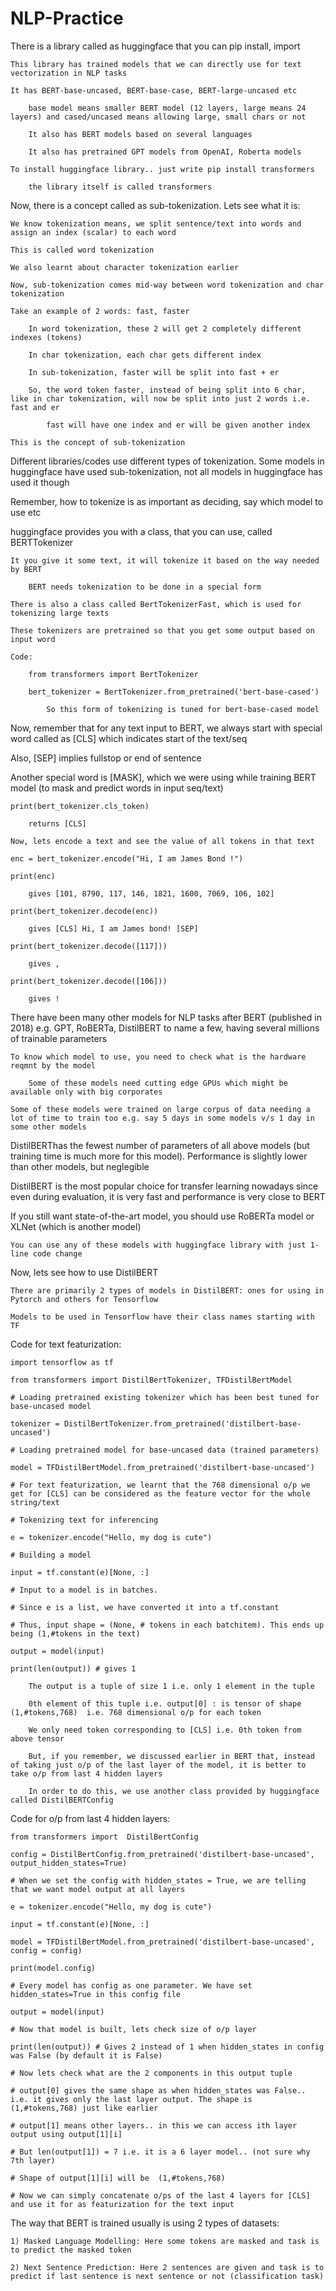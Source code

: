 # NLP-Practice

There is a library called as huggingface that you can pip install, import                

    This library has trained models that we can directly use for text vectorization in NLP tasks            

    It has BERT-base-uncased, BERT-base-case, BERT-large-uncased etc            

        base model means smaller BERT model (12 layers, large means 24 layers) and cased/uncased means allowing large, small chars or not        

        It also has BERT models based on several languages        

        It also has pretrained GPT models from OpenAI, Roberta models        

    To install huggingface library.. just write pip install transformers            

        the library itself is called transformers        

Now, there is a concept called as sub-tokenization. Lets see what it is:                

    We know tokenization means, we split sentence/text into words and assign an index (scalar) to each word            

    This is called word tokenization            

    We also learnt about character tokenization earlier            

    Now, sub-tokenization comes mid-way between word tokenization and char tokenization            

    Take an example of 2 words: fast, faster            

        In word tokenization, these 2 will get 2 completely different indexes (tokens)        

        In char tokenization, each char gets different index        

        In sub-tokenization, faster will be split into fast + er        

        So, the word token faster, instead of being split into 6 char, like in char tokenization, will now be split into just 2 words i.e. fast and er        

            fast will have one index and er will be given another index    

    This is the concept of sub-tokenization            

Different libraries/codes use different types of tokenization. Some models in huggingface have used sub-tokenization, not all models in huggingface has used it though                

Remember, how to tokenize is as important as deciding, say which model to use etc                

huggingface provides you with a class, that you can use, called BERTTokenizer                

    It you give it some text, it will tokenize it based on the way needed by BERT            

        BERT needs tokenization to be done in a special form        

    There is also a class called BertTokenizerFast, which is used for tokenizing large texts            

    These tokenizers are pretrained so that you get some output based on input word            

    Code:            

        from transformers import BertTokenizer        

        bert_tokenizer = BertTokenizer.from_pretrained('bert-base-cased')        

            So this form of tokenizing is tuned for bert-base-cased model    

Now, remember that for any text input to BERT, we always start with special word called as [CLS] which indicates start of the text/seq                

Also, [SEP] implies fullstop or end of sentence                

Another special word is [MASK], which we were using while training BERT model (to mask and predict words in input seq/text)                

    print(bert_tokenizer.cls_token)            

        returns [CLS]        

    Now, lets encode a text and see the value of all tokens in that text            

    enc = bert_tokenizer.encode("Hi, I am James Bond !")            

    print(enc)            

        gives [101, 8790, 117, 146, 1821, 1600, 7069, 106, 102]        

    print(bert_tokenizer.decode(enc))            

        gives [CLS] Hi, I am James bond! [SEP]        

    print(bert_tokenizer.decode([117]))            

        gives ,        

    print(bert_tokenizer.decode([106]))            

        gives !        

There have been many other models for NLP tasks after BERT (published in 2018) e.g. GPT, RoBERTa, DistilBERT to name a few, having several millions of trainable parameters                

    To know which model to use, you need to check what is the hardware reqmnt by the model            

        Some of these models need cutting edge GPUs which might be available only with big corporates        

    Some of these models were trained on large corpus of data needing a lot of time to train too e.g. say 5 days in some models v/s 1 day in some other models            

DistilBERThas the fewest number of parameters of all above models (but training time is much more for this model). Performance is slightly lower than other models, but neglegible                

DistilBERT is the most popular choice for transfer learning nowadays since even during evaluation, it is very fast and performance is very close to BERT                

If you still want state-of-the-art model, you should use RoBERTa model or XLNet (which is another model)                 

    You can use any of these models with huggingface library with just 1-line code change            

                

Now, lets see how to use DistilBERT                

    There are primarily 2 types of models in DistilBERT: ones for using in Pytorch and others for Tensorflow            

    Models to be used in Tensorflow have their class names starting with TF            

Code for text featurization:                

    import tensorflow as tf            

    from transformers import DistilBertTokenizer, TFDistilBertModel            

    # Loading pretrained existing tokenizer which has been best tuned for base-uncased model            

    tokenizer = DistilBertTokenizer.from_pretrained('distilbert-base-uncased')            

    # Loading pretrained model for base-uncased data (trained parameters)            

    model = TFDistilBertModel.from_pretrained('distilbert-base-uncased')            

    # For text featurization, we learnt that the 768 dimensional o/p we get for [CLS] can be considered as the feature vector for the whole string/text            

    # Tokenizing text for inferencing            

    e = tokenizer.encode("Hello, my dog is cute")            

    # Building a model            

    input = tf.constant(e)[None, :]            

    # Input to a model is in batches.             

    # Since e is a list, we have converted it into a tf.constant            

    # Thus, input shape = (None, # tokens in each batchitem). This ends up being (1,#tokens in the text)            

    output = model(input)            

    print(len(output)) # gives 1            

        The output is a tuple of size 1 i.e. only 1 element in the tuple        

        0th element of this tuple i.e. output[0] : is tensor of shape (1,#tokens,768)  i.e. 768 dimensional o/p for each token        

        We only need token corresponding to [CLS] i.e. 0th token from above tensor        

        But, if you remember, we discussed earlier in BERT that, instead of taking just o/p of the last layer of the model, it is better to take o/p from last 4 hidden layers        

        In order to do this, we use another class provided by huggingface called DistilBERTConfig        

Code for o/p from last 4 hidden layers:                

    from transformers import  DistilBertConfig            

    config = DistilBertConfig.from_pretrained('distilbert-base-uncased', output_hidden_states=True)            

    # When we set the config with hidden_states = True, we are telling that we want model output at all layers            

    e = tokenizer.encode("Hello, my dog is cute")            

    input = tf.constant(e)[None, :]            

    model = TFDistilBertModel.from_pretrained('distilbert-base-uncased', config = config)            

    print(model.config)            

    # Every model has config as one parameter. We have set hidden_states=True in this config file            

    output = model(input)            

    # Now that model is built, lets check size of o/p layer            

    print(len(output)) # Gives 2 instead of 1 when hidden_states in config was False (by default it is False)            

    # Now lets check what are the 2 components in this output tuple            

    # output[0] gives the same shape as when hidden_states was False.. i.e. it gives only the last layer output. The shape is  (1,#tokens,768) just like earlier            

    # output[1] means other layers.. in this we can access ith layer output using output[1][i]            

    # But len(output[1]) = 7 i.e. it is a 6 layer model.. (not sure why 7th layer)            

    # Shape of output[1][i] will be  (1,#tokens,768)            

    # Now we can simply concatenate o/ps of the last 4 layers for [CLS] and use it for as featurization for the text input            

The way that BERT is trained usually is using 2 types of datasets:                

    1) Masked Language Modelling: Here some tokens are masked and task is to predict the masked token            

    2) Next Sentence Prediction: Here 2 sentences are given and task is to predict if last sentence is next sentence or not (classification task) 

